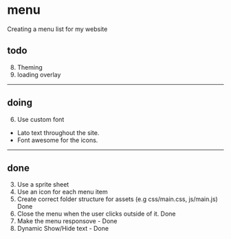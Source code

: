 # menu
Creating a menu list for my website

## todo
8. Theming
9. loading overlay
--------------------------------------------------------
## doing

6. Use custom font
 - Lato text throughout the site.
 - Font awesome for the icons.

--------------------------------------------------------
## done
3. Use a sprite sheet
2. Use an icon for each menu item
1. Create correct folder structure for assets (e.g css/main.css, js/main.js) Done
4. Close the menu when the user clicks outside of it. Done
5. Make the menu responsove - Done
7. Dynamic Show/Hide text - Done